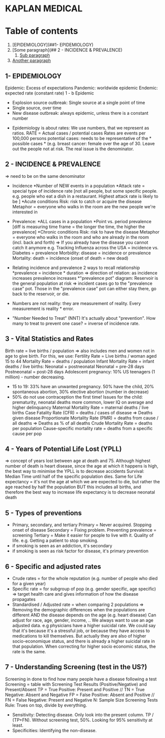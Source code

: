 # KAPLAN MEDICAL

# Table of contents
1. [EPIDEMIOLOGY](##1- EPIDEMIOLOGY)
2. [Some paragraph](## 2 - INCIDENCE & PREVALENCE)
    1. [Sub paragraph](#subparagraph1)
3. [Another paragraph](#paragraph2)

## 1- EPIDEMIOLOGY
Epidemic: Excess of expectations
Pandemic: worldwide epidemic
Endemic: expected rate (constant rate)
1 - b Epidemic
* Explosion source outbreak: Single source at a single point of time
* Single source, over time
* New disease outbreak: always epidemic, unless there is a constant number
- Epidemiology is about rates:
We use numbers, that we represent as ratios.
RATE = Actual cases / potential cases
Rates are events per 100,000 persons
potential cases: needs to be representative of the * possible cases * (e.g. breast cancer: female over the age of 30. Leave out the people not at risk.
The real issue is the denominator.

## 2 - INCIDENCE & PREVALENCE
=> need to be on the same denominator
- Incidence
*Number of NEW events in a population
*Attack rate = special type of incidence rate [not all people, but some specific people. e.g. people who eat a dish in a restaurant. Highest attack rate is likely to be ]
*Acute conditions
Risk: risk to catch or acquire the disease
Metaphor = everyone who walks in the room are the new people we're interested in
- Prevalence: 
*ALL cases in a population
*Point vs. period prevalence [diff is measuring time frame = the longer the time, the higher the prevalence]
*Chronic conditions
Risk: risk to have the disease
Metaphor = everyone who walks in the room and who are already in the room (incl. back and forth)
=> If you already have the disease you cannot catch it anymore
e.g. Tracking Influenza across the USA = incidence
vs. Diabetes = prevalence
Morbidity: disease = incidence or prevalence
Mortality: death = incidence (onset of death = new dead)
- Relating incidence and prevalence
2 ways to recall relationship
*prevalence = incidence * duration => direction of relation: as incidence increases prevalence increases
*"prevalence pot" diagram:
Reservoir is the general population at risk => incident cases go to the "prevalence case" pot. Those in the "prevalence case" pot can either stay there, go back to the reservoir, or die.
- Numbers are not reality: they are measurement of reality. Every measurement is reality * error.

- "Number Needed to Treat" (NNT)
It's actually about "prevention".
How many to treat to prevent one case?
= inverse of incidence rate.

## 3 - Vital Statistics and Rates
Birth rate = live births / population
=> also includes men and women not in age to give birth. For this, we use:
Fertility Rate = Live births / woman aged 15 to 44
Mortality Rate = deaths / population
Infant Mortality Rate = infant deaths / live births:
    Neonatal + postneonatal
    Neonatal = pre-28 days
    Postneonatal = post-28 days
Adolescent pregnancy:
10% US teenagers (1 million) - number decreasing.
- 15 to 19: 33% have an unwanted pregnancy. 50% have the child, 20% spontaneous abortion, 30% elective abortion (number in decrease)
- 50% do not use contraception the first time!
Issues for the child: prematurity, neonatal deaths more common, lower IQ on average and higher delinquancy
Maternal Mortality Rate = maternal deaths / live births
Case Fatality Rate (CFR) = deaths / cases of disease
=> Deaths given disease
Proportionate Mortality Rate (PMR) = deaths from cause / all deaths
=> Deaths as % of all deaths
Crude Mortality Rate = deaths per population
Cause-specific mortality rate = deaths from a specific cause per pop

## 4 - Years of Potential Life Lost (YPLL)
=> concept of years lost between age at death and 75.
Although highest number of death is heart disease, since the age at which it happens is high, the best way to minimise the YPLL is to decrease accidents
Survival:
Median Time until half of the specific population dies.
Same for Life expectancy = it's not the age at which we are expected to die, but rather the age reached by half the population
BUT this includes all births, and therefore the best way to increase life expectancy is to decrease neonatal death

## 5 - Types of preventions
- Primary, secondary, and tertiary
Primary = Never acquired. Stopping onset of disease
Secondary = Fixing problem. Preventing prevalence = screening
Tertiary = Make it easier for people to live with it. Quality of life.
e.g. Getting a patient to stop smoking.
- if smoking is seen as an addiction, it's secondary
- if smoking is seen as risk factor for disease, it's primary prevention

## 6 - Specific and adjusted rates
- Crude rates = for the whole reputation (e.g. number of people who died for a given year)
- Specific rate = for subgroup of pop (e.g. gender specific, age specific)
=> target health care and gives information of how the disease propagates
- Standardised / Adjusted rate = when comparing 2 populations
=> Removing the demographic differences when the populations are different AND the disease depends on the age (e.g. heart disease)
Can adjust for race, age, gender, income, .. We always want to use an age adjusted data.
e.g physicians have a higher suicidal rate. We could say that it's because it's a stressful job, or because they have access to medications to kill themselves. But actually they are also of higher socio-economique status, and there is already a higher suicidal rate in that population. When correcting for higher socio economic status, the rate is the same.

## 7 - Understanding Screening (test in the US?)
Screening in done to find how many people have a disease following a test
Screening = table with Screening Test Results (Positive/Negative) and Present/Absent
TP = True Positive: Present and Positive // TN = True Negative: Absent and Negative
FP = False Positive: Absent and Positive // FN = False Negative: Present and Negative
N: Sample Size
Screening Tests Rule: Trues on top, divide by everything.
- Sensitivity: Detecting disease.
Only look into the present column. TP / (TP+FN). 
Without screening test, 50%. Looking for 95% sensitivity at least.
- Specificities: Identifying the non-disease.

